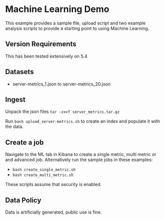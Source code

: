 # Machine Learning Demo

This example provides a sample file, upload script and two example analysis scripts to provide a starting point to using Machine Learning.

## Version Requirements
This has been tested extensively on 5.4

## Datasets
- server-metrics_1.json to server-metrics_20.json

## Ingest
Unpack the json files ```tar -zxvf server_metrics.tar.gz```

Run ```bash upload_server-metrics.sh``` to create an index and populate it with the data.

## Create a job
Navigate to the ML tab in Kibana to create a single metric, multi metric or and advanced job. Alternatively run the sample jobs in these examples:
 - ```bash create_single_metric.sh```
 - ```bash create_multi_metric.sh```

These scripts assume that security is enabled.

## Data Policy

Data is artificially generated, public use is fine. 



